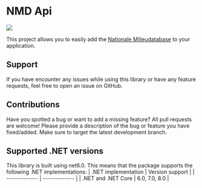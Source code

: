 # NMD Api
![](https://github.com/mlankamp/Nmd.Api/workflows/Run%20automated%20tests/badge.svg)

This project allows you to easily add the [Nationale Milieudatabase](https://api.documentatie.milieudatabase.nl/) to your application.

## Support
If you have encounter any issues while using this library or have any feature requests, feel free to open an issue on GitHub.


## Contributions
Have you spotted a bug or want to add a missing feature? All pull requests are welcome! Please provide a description of the bug or feature you have fixed/added. Make sure to target the latest development branch. 

## Supported .NET versions
This library is built using net6.0. This means that the package supports the following .NET implementations:
| .NET implementation  | Version support |
| ------------- | ------------- |
| .NET and .NET Core | 6.0, 7.0, 8.0  |
